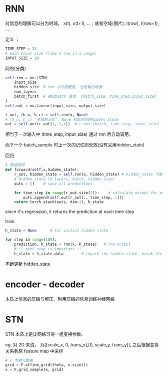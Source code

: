 # RNN

对信息的理解可以分为时域， x(t), x(t+1), ... ; 或者空域(图片), I(row), I(row+1), ... 

定义 ：
```python
TIME_STEP = 28
# each input size (like a row in a image)
INPUT_SIZE = 28
```

网络(分类)
```python
self.rnn = nn.LSTM(
    input_size 
    hidden_size  # rnn 中的隐藏层, 也是输出维度
    num_layers
    batch_first  # 确定batch 维度  (batch_size, time_step,input_size)   
)
self.out = nn.Linear(input_size, output_size)

r_out, (h_n, h_c) = self.rnn(x, None) 
# (h_n, h_c) "主线的记忆", None 初始时刻的hidden state
out = self.out(r_out[:,-1,:])  # r_out (batch, time_step, input_size) 
```
相当于一次输入中 (time_step, input_size) 通过 rnn 后自动调用。

而下一个 batch_sample 时上一次的记忆则无效(没有采用hidden_state)

回归
```python
# 网络相同
def forward(self,x,hidden_state):
    r_out, hidden_state = self.rnn(x, hidden_state) # hidden_state 不断更新
    # hidden_state (n_layers, batch, hidden_size)
    outs = []    # save all predictions

    for time_step in range(r_out.size(1)):    # calculate output for each time step
        outs.append(self.out(r_out[:, time_step, :]))
    return torch.stack(outs, dim=1), h_state
```

since it's regression, it returns the prediction at each time step

train 
```python
h_state = None      # for initial hidden state

for step in range(100):
    prediction, h_state = rnn(x, h_state)   # rnn output
    # !! next step is important !!
    h_state = h_state.data        # repack the hidden state, break the connection from last iteration
```
不断更新 hidden_state

# encoder - decoder 

本质上信息的压缩与解压，利用压缩的信息训练神经网络

# STN

STN 本质上是让网络习得一组变换参数。

eg. 对 2D 来说， 为[[scale_x, 0, trans_x],[0, scale_y, trans_y]], 之后根据变换关系到原 feature map 中采样

```python
# x 为输入数据
grid = F.affine_grid(theta, x.size())
x = F.grid_sample(x, grid)
```